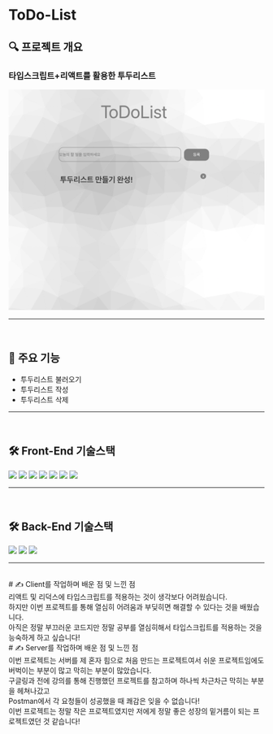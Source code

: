 # ToDo-List

## 🔍 프로젝트 개요

<h3>타입스크립트+리액트를 활용한 투두리스트</h3>

<img src='./todo.png' alt='투두리스트'>

<hr>
<br>

## 📌 주요 기능

- 투두리스트 불러오기
- 투두리스트 작성
- 투두리스트 삭제

<hr>
<br>

## 🛠 Front-End 기술스택

<p>
  <img src="https://shields.io/badge/TypeScript-3178C6?logo=TypeScript&logoColor=FFF&style=flat-square" />
  <img src="https://img.shields.io/badge/-React-%2361DAFB.svg?&logo=React&logoColor=white" />
  <img src="https://img.shields.io/badge/-Redux-%23764ABC.svg?&logo=Redux&logoColor=white" />
  <img src='https://img.shields.io/badge/yarn-yellow?logo=yarn'/>
  <img src='https://img.shields.io/badge/Axios-pink?'/>
  <img src='https://img.shields.io/badge/ReduxToolkit-764ABC?'/>
  <img src='https://img.shields.io/badge/StyledComponents-violet?logo=styled-components'/>

</p>

<hr>
<br>

## 🛠 Back-End 기술스택

<p>
<img src="https://img.shields.io/badge/-JavaScript-%23F7DF1E.svg?&logo=JavaScript&logoColor=white" />
<img src="https://img.shields.io/badge/Node.js-339933?style=flat-square&logo=Node.js&logoColor=white"/></a>
<img src="https://img.shields.io/badge/MongoDB-47A248?style=flat-square&logo=MongoDB&logoColor=white"/>
</p>
<hr>
<br>
# ✍️ Client를 작업하며 배운 점 및 느낀 점
<br>
리액트 및 리덕스에 타입스크립트를 적용하는 것이 생각보다 어려웠습니다.<br>
하지만 이번 프로젝트를 통해 열심히 어려움과 부딪히면 해결할 수 있다는 것을 배웠습니다.<br>
아직은 정말 부끄러운 코드지만 정말 공부를 열심히해서 타입스크립트를 적용하는 것을<br>
능숙하게 하고 싶습니다!
<br>
# ✍️ Server를 작업하며 배운 점 및 느낀 점
<br>
이번 프로젝트는 서버를 제 혼자 힘으로 처음 만드는 프로젝트여서 쉬운 프로젝트임에도<br>
버벅이는 부분이 많고 막히는 부분이 많았습니다.<br>
구글링과 전에 강의를 통해 진행했던 프로젝트를 참고하며 하나씩 차근차근 막히는 부분을 헤쳐나갔고<br>
Postman에서 각 요청들이 성공했을 때 쾌감은 잊을 수 없습니다!<br>
이번 프로젝트는 정말 작은 프로젝트였지만 저에게 정말 좋은 성장의 밑거름이 되는 프로젝트였던 것 같습니다!<br>
